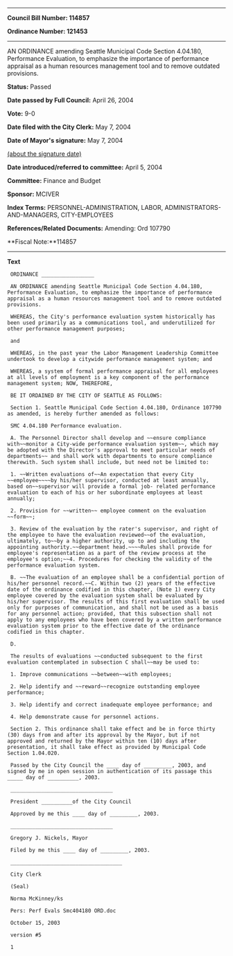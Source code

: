 

********

**Council Bill Number: 114857**
   
**Ordinance Number: 121453**
********

 AN ORDINANCE amending Seattle Municipal Code Section 4.04.180, Performance Evaluation, to emphasize the importance of performance appraisal as a human resources management tool and to remove outdated provisions.

**Status:** Passed
   
**Date passed by Full Council:** April 26, 2004
   
**Vote:** 9-0
   
**Date filed with the City Clerk:** May 7, 2004
   
**Date of Mayor's signature:** May 7, 2004
   
[(about the signature date)](/~public/approvaldate.htm)
   
   
   
**Date introduced/referred to committee:** April 5, 2004
   
**Committee:** Finance and Budget
   
**Sponsor:** MCIVER
   
   
**Index Terms:** PERSONNEL-ADMINISTRATION, LABOR, ADMINISTRATORS-AND-MANAGERS, CITY-EMPLOYEES

**References/Related Documents:** Amending: Ord 107790

**Fiscal Note:**114857

********

**Text**
   
```
 ORDINANCE _________________

 AN ORDINANCE amending Seattle Municipal Code Section 4.04.180, Performance Evaluation, to emphasize the importance of performance appraisal as a human resources management tool and to remove outdated provisions.

 WHEREAS, the City's performance evaluation system historically has been used primarily as a communications tool, and underutilized for other performance management purposes;

 and

 WHEREAS, in the past year the Labor Management Leadership Committee undertook to develop a citywide performance management system; and

 WHEREAS, a system of formal performance appraisal for all employees at all levels of employment is a key component of the performance management system; NOW, THEREFORE,

 BE IT ORDAINED BY THE CITY OF SEATTLE AS FOLLOWS:

 Section 1. Seattle Municipal Code Section 4.04.180, Ordinance 107790 as amended, is hereby further amended as follows:

 SMC 4.04.180 Performance evaluation.

 A. The Personnel Director shall develop and ~~ensure compliance with~~monitor a City-wide performance evaluation system~~, which may be adopted with the Director's approval to meet particular needs of departments~~ and shall work with departments to ensure compliance therewith. Such system shall include, but need not be limited to:

 1. ~~Written evaluations of~~An expectation that every City ~~employee~~~~by his/her supervisor, conducted at least annually, based on~~supervisor will provide a formal job- related performance evaluation to each of his or her subordinate employees at least annually;

 2. Provision for ~~written~~ employee comment on the evaluation ~~form~~;

 3. Review of the evaluation by the rater's supervisor, and right of the employee to have the evaluation reviewed~~of the evaluation, ultimately, to~~by a higher authority, up to and including the appointing authority.~~department head.~~~~Rules shall provide for employee's representation as a part of the review process at the employee's option;~~4. Procedures for checking the validity of the performance evaluation system.

 B. ~~The evaluation of an employee shall be a confidential portion of his/her personnel record.~~C. Within two (2) years of the effective date of the ordinance codified in this chapter, (Note 1) every City employee covered by the evaluation system shall be evaluated by his/her supervisor. The results of this first evaluation shall be used only for purposes of communication, and shall not be used as a basis for any personnel action; provided, that this subsection shall not apply to any employees who have been covered by a written performance evaluation system prior to the effective date of the ordinance codified in this chapter.

 D.

 The results of evaluations ~~conducted subsequent to the first evaluation contemplated in subsection C shall~~may be used to:

 1. Improve communications ~~between~~with employees;

 2. Help identify and ~~reward~~recognize outstanding employee performance;

 3. Help identify and correct inadequate employee performance; and

 4. Help demonstrate cause for personnel actions.

 Section 2. This ordinance shall take effect and be in force thirty (30) days from and after its approval by the Mayor, but if not approved and returned by the Mayor within ten (10) days after presentation, it shall take effect as provided by Municipal Code Section 1.04.020.

 Passed by the City Council the ____ day of _________, 2003, and signed by me in open session in authentication of its passage this _____ day of __________, 2003.

 _________________________________

 President __________of the City Council

 Approved by me this ____ day of _________, 2003.

 _________________________________

 Gregory J. Nickels, Mayor

 Filed by me this ____ day of _________, 2003.

 ____________________________________

 City Clerk

 (Seal)

 Norma McKinney/ks

 Pers: Perf Evals Smc404180 ORD.doc

 October 15, 2003

 version #5

 1

```
